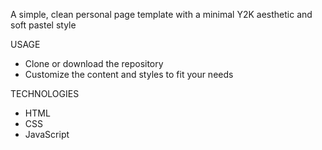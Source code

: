 A simple, clean personal page template with a minimal Y2K aesthetic and soft pastel style

USAGE
- Clone or download the repository
- Customize the content and styles to fit your needs

TECHNOLOGIES
- HTML
- CSS
- JavaScript
